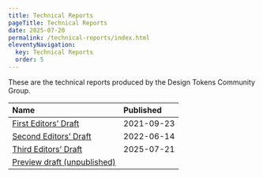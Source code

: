 ```yaml
---
title: Technical Reports
pageTitle: Technical Reports
date: 2025-07-20
permalink: /technical-reports/index.html
eleventyNavigation:
  key: Technical Reports
  order: 5
---
```


These are the technical reports produced by the Design Tokens Community Group.

| Name                                               | Published  |
| :------------------------------------------------- | :--------- |
| [First Editors’ Draft](/TR/first-editors-draft/)   | 2021-09-23 |
| [Second Editors’ Draft](/TR/second-editors-draft/) | 2022-06-14 |
| [Third Editors’ Draft](/TR/third-editors-draft/)   | 2025-07-21 |
| [Preview draft (unpublished)](/TR/drafts/)         |            |
